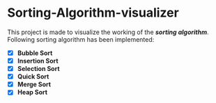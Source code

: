 # Sorting-Algorithm-visualizer
This project is made to visualize the working of the _**sorting algorithm**_.
Following sorting algorithm has been implemented:
- [x] **Bubble Sort**
- [x] **Insertion Sort**
- [x] **Selection Sort**
- [x] **Quick Sort**
- [x] **Merge Sort**
- [x] **Heap Sort**
